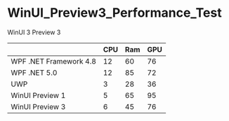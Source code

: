 # WinUI_Preview3_Performance_Test

WinUI 3 Preview 3

|      |  CPU    | Ram     | GPU |
| ---- | ---- | ---- | ----|
|  WPF .NET Framework 4.8    |   12   |   60	   | 76 |
| WPF .NET 5.0 |12 |85	| 72 |
| UWP |	3	| 28	| 36 |
| WinUI Preview 1 |	5	| 65 |	95 |
| WinUI Preview 3 |	6	| 45 |	76|
